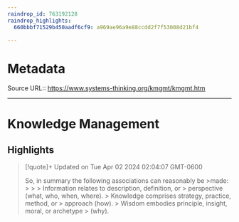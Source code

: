 ```yaml
---
raindrop_id: 763192128
raindrop_highlights:
  660bbbf71529b450aadf6cf9: a969ae96a9e88ccdd2f7f53008d21bf4

---
```


# Metadata
Source URL:: https://www.systems-thinking.org/kmgmt/kmgmt.htm


---
# Knowledge Management



## Highlights

> [!quote]+ Updated on Tue Apr 02 2024 02:04:07 GMT-0600
>
> So, in summary the following associations can reasonably be
&gt;made:
&gt;
&gt;
&gt;  Information relates to description, definition, or
&gt;  perspective (what, who, when, where).
&gt;  Knowledge comprises strategy, practice, method, or
&gt;  approach (how).
&gt;  Wisdom embodies principle, insight, moral, or archetype
&gt;  (why).
